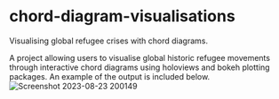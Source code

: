 # chord-diagram-visualisations
Visualising global refugee crises with chord diagrams.

A project allowing users to visualise global historic refugee movements through interactive chord diagrams using holoviews and bokeh plotting packages. An example of the output is included below.
![Screenshot 2023-08-23 200149](https://github.com/suzyms/chord-diagram-visualisations/assets/79157480/abef5036-15a9-4016-b6c5-a1b1b7ec46e1)
